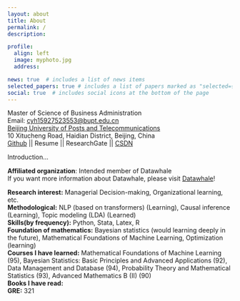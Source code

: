 ```yaml
---
layout: about
title: About
permalink: /
description: 

profile:
  align: left
  image: myphoto.jpg
  address:

news: true  # includes a list of news items
selected_papers: true # includes a list of papers marked as "selected={true}"
social: true  # includes social icons at the bottom of the page
---
```


Master of Science of Business Administration<br>
Email: <cyh15927523553@bupt.edu.cn>    
[Beijing University of Posts and Telecommunications](https://grs.bupt.edu.cn/)<br>
10 Xitucheng Road, Haidian District, Beijing, China<br>
[Github](https://github.com/6forwater29) || Resume || ResearchGate || [CSDN](https://blog.csdn.net/weixin_44468844?spm=1000.2115.3001.5343)

Introduction...

**Affiliated organization**: Intended member of Datawhale  
If you want more information about Datawhale, please visit [Datawhale](https://github.com/datawhalechina)!  

**Research interest:**  Managerial Decision-making, Organizational learning, etc.  
**Methodological:**  NLP (based on transformers) (Learning), Causal inference (Learning), Topic modeling (LDA) (Learned)  
**Skills(by frequency):** Python, Stata, Latex, R  
**Foundation of mathematics:** Bayesian statistics (would learning deeply in the future), Mathematical Foundations of Machine Learning, Optimization (learning)   
**Courses I have learned:**  Mathematical Foundations of Machine Learning (95), Bayesian Statistics: Basic Principles and Advanced Applications (92), Data Management and Database (94), Probability Theory and Mathematical Statistics (93), Advanced Mathematics B (II) (90)  
**Books I have read:**  
**GRE:** 321


